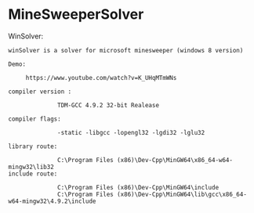 # MineSweeperSolver

WinSolver:

    winSolver is a solver for microsoft minesweeper (windows 8 version)

    Demo:

         https://www.youtube.com/watch?v=K_UHqMTmWNs   

    compiler version : 
                  
                  TDM-GCC 4.9.2 32-bit Realease
    
    compiler flags: 
    
                  -static -libgcc -lopengl32 -lgdi32 -lglu32
    
    library route:
    
                  C:\Program Files (x86)\Dev-Cpp\MinGW64\x86_64-w64-mingw32\lib32
    include route:
    
                  C:\Program Files (x86)\Dev-Cpp\MinGW64\include
                  C:\Program Files (x86)\Dev-Cpp\MinGW64\lib\gcc\x86_64-w64-mingw32\4.9.2\include
    

